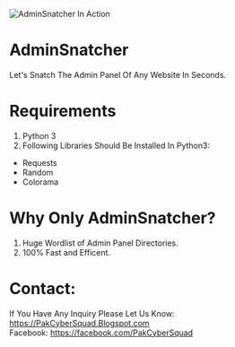 ![AdminSnatcher In Action](https://i.ibb.co/NSBPRSX/adminsnatcher.png)
# AdminSnatcher
Let's Snatch The Admin Panel Of Any Website In Seconds.
# Requirements
1) Python 3
2) Following Libraries Should Be Installed In Python3: 
  - Requests
  - Random
  - Colorama
# Why Only AdminSnatcher?
1) Huge Wordlist of Admin Panel Directories.
2) 100% Fast and Efficent.
# Contact: 
If You Have Any Inquiry Please Let Us Know: https://PakCyberSquad.Blogspot.com
<br/> Facebook: https://facebook.com/PakCyberSquad
